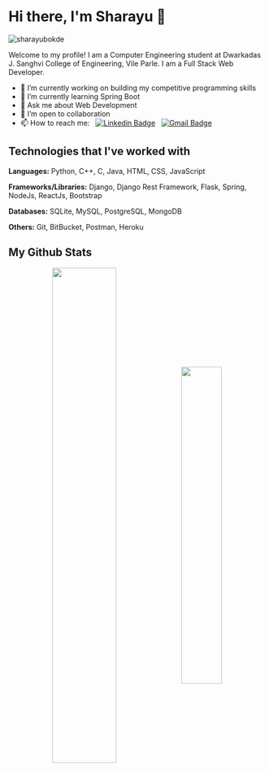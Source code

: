 # Hi there, I'm Sharayu 👋
<p align="left"> 
  <img src="https://komarev.com/ghpvc/?username=SharayuBokde&label=Profile%20views&color=blue&style=flat" alt="sharayubokde" /> 
</p>

Welcome to my profile! I am a Computer Engineering student at Dwarkadas J. Sanghvi College of Engineering, Vile Parle. I am a Full Stack Web Developer.

- 🔭 I’m currently working on building my competitive programming skills
- 🌱 I’m currently learning Spring Boot
- 💬 Ask me about Web Development
- 👯 I’m open to collaboration
- 📫 How to reach me: &nbsp; [![Linkedin Badge](https://img.shields.io/badge/-sharayu--bokde-blue?logo=linkedin)](https://www.linkedin.com/in/sharayu-bokde/) &nbsp;
[![Gmail Badge](https://img.shields.io/badge/-bokde.sharayu%40gmail.com-b23121?logo=gmail&logoColor=white)](mailto:bokde.sharayu@gmail.com)

## Technologies that I've worked with

**Languages:** Python, C++, C, Java, HTML, CSS, JavaScript
<!-- <img title="Python" src="https://raw.githubusercontent.com/devicons/devicon/master/icons/python/python-original.svg" alt="python" width="50" height="50"/> | <img title="C++" src="https://raw.githubusercontent.com/devicons/devicon/master/icons/cplusplus/cplusplus-original.svg" alt="cplusplus" width="50" height="50"/> | <img title="C" src="https://raw.githubusercontent.com/devicons/devicon/master/icons/c/c-original.svg" alt="c" width="50" height="50"/> | <img title="Java" src="https://raw.githubusercontent.com/devicons/devicon/master/icons/java/java-original.svg" alt="java" width="50" height="50"/> | <img title="HTML" src="https://raw.githubusercontent.com/devicons/devicon/master/icons/html5/html5-original-wordmark.svg" alt="html5" width="50" height="50"/> | <img title="CSS" src="https://raw.githubusercontent.com/devicons/devicon/master/icons/css3/css3-original-wordmark.svg" alt="css3" width="50" height="50"/> | <img title="JavaScript" src="https://raw.githubusercontent.com/devicons/devicon/master/icons/javascript/javascript-original.svg" alt="javascript" width="50" height="50"/> 
|--|--|--|--|--|--|--| -->

**Frameworks/Libraries:** Django, Django Rest Framework, Flask, Spring, NodeJs, ReactJs, Bootstrap

<!-- <img title="Django" src="https://raw.githubusercontent.com/devicons/devicon/master/icons/django/django-original.svg" alt="django" width="50" height="50"/> | <img title="Django Rest Framework" alt="DRF" width="100" height="50" src="https://storage.googleapis.com/cw-p1w5jpim0sdhkccw8gr/media/blog-images/drf-logo2.png"> | <img title="Flask" width="100" height="50" src="https://miro.medium.com/max/438/1*0G5zu7CnXdMT9pGbYUTQLQ.png"> | <img title="Spring" alt="Spring" width="50" height="50" src="https://github.com/devicons/devicon/blob/master/icons/spring/spring-original.svg"> | <img title="Node" src="https://raw.githubusercontent.com/devicons/devicon/master/icons/nodejs/nodejs-original-wordmark.svg" alt="nodejs" width="50" height="50"/> | <img title="React" src="https://raw.githubusercontent.com/devicons/devicon/master/icons/react/react-original-wordmark.svg" alt="react" width="50" height="50"/> | <img title="Bootstrap" src="https://raw.githubusercontent.com/devicons/devicon/master/icons/bootstrap/bootstrap-plain-wordmark.svg" alt="bootstrap" width="50" height="50"/> 
|--|--|--|--|--|--|--| -->

**Databases:** SQLite, MySQL, PostgreSQL, MongoDB

<!-- <img title="SQLite" src="https://www.vectorlogo.zone/logos/sqlite/sqlite-icon.svg" alt="sqlite" width="50" height="50"/> | <img title="MySQL" src="https://raw.githubusercontent.com/devicons/devicon/master/icons/mysql/mysql-original-wordmark.svg" alt="mysql" width="50" height="50"/> | <img title="PostgreSQL" src="https://github.com/devicons/devicon/blob/master/icons/postgresql/postgresql-original.svg" alt="postgresql" width="50" height="50" /> | <img title="MongoDB" src="https://raw.githubusercontent.com/devicons/devicon/master/icons/mongodb/mongodb-original-wordmark.svg" alt="mongodb" width="50" height="50"/> 
|--|--|--|--|
 -->
**Others:** Git, BitBucket, Postman, Heroku

<!-- <img title="Git" src="https://www.vectorlogo.zone/logos/git-scm/git-scm-icon.svg" alt="git" width="50" height="50"/> | <img title="bitbucket" src="https://github.com/devicons/devicon/blob/master/icons/bitbucket/bitbucket-original.svg" alt="bitbucket" width="50" height="50"/> | <img title="Postman" src="https://www.vectorlogo.zone/logos/getpostman/getpostman-icon.svg" alt="postman" width="50" height="50"/> | <img title="Heroku" src="https://www.vectorlogo.zone/logos/heroku/heroku-icon.svg" alt="heroku" width="50" height="50"/> | <img title="Inkscape" src="https://github.com/devicons/devicon/blob/master/icons/inkscape/inkscape-original.svg" alt="inkscape" width="50" height="50"/>
|--|--|--|--|--|
 -->
<!--
**IDEs**
<img title="vscode" src="https://github.com/devicons/devicon/blob/master/icons/vscode/vscode-original.svg" alt="vscode" width="50" height="50"/> | <img title="intellij" src="https://github.com/SharayuBokde/SharayuBokde/blob/main/Images/intellij.png" alt="intellij" width="50" height="50"/> | <img title="jupyter" src="https://github.com/devicons/devicon/blob/master/icons/jupyter/jupyter-original.svg" alt="jupyter" width="50" height="50"/>
|--|--|--|
-->

## My Github Stats

<p align="center">
  <img align="center" src="https://github-readme-stats.vercel.app/api?username=SharayuBokde&count_private=true&show_icons=true&theme=radical" width=50% />
  <img align="center" src="https://github-readme-stats.vercel.app/api/top-langs/?username=SharayuBokde&count_private=true&langs_count=8&layout=compact&theme=radical" width=40% />
</p>
<!--

[![Sharayu's GitHub stats](https://github-readme-stats.vercel.app/api?username=SharayuBokde&count_private=true&show_icons=true&theme=radical)](https://github.com/SharayuBokde/github-readme-stats)


[![Top Langs](https://github-readme-stats.vercel.app/api/top-langs/?username=SharayuBokde&count_private=true&langs_count=8&layout=compact&theme=radical)](https://github.com/SharayuBokde/github-readme-stats)

-->

